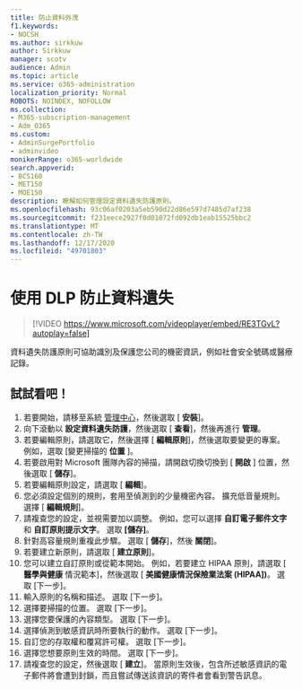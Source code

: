 ```yaml
---
title: 防止資料外洩
f1.keywords:
- NOCSH
ms.author: sirkkuw
author: Sirkkuw
manager: scotv
audience: Admin
ms.topic: article
ms.service: o365-administration
localization_priority: Normal
ROBOTS: NOINDEX, NOFOLLOW
ms.collection:
- M365-subscription-management
- Adm_O365
ms.custom:
- AdminSurgePortfolio
- adminvideo
monikerRange: o365-worldwide
search.appverid:
- BCS160
- MET150
- MOE150
description: 瞭解如何管理設定資料遺失防護原則。
ms.openlocfilehash: 93c06af0203a5eb590d22d86e597d7485d7af238
ms.sourcegitcommit: f231eece2927f0d01072fd092db1eab15525bbc2
ms.translationtype: MT
ms.contentlocale: zh-TW
ms.lasthandoff: 12/17/2020
ms.locfileid: "49701803"
---
```

# <a name="prevent-data-loss-with-dlp"></a>使用 DLP 防止資料遺失

> [!VIDEO https://www.microsoft.com/videoplayer/embed/RE3TGvL?autoplay=false]

資料遺失防護原則可協助識別及保護您公司的機密資訊，例如社會安全號碼或醫療記錄。 

## <a name="try-it"></a>試試看吧！

1. 若要開始，請移至系統 [管理中心](https://admin.microsoft.com)，然後選取 [ **安裝**]。
1. 向下滾動以 **設定資料遺失防護**，然後選取 [ **查看**]，然後再進行 **管理**。
1. 若要編輯原則，請選取它，然後選擇 [ **編輯原則**]，然後選取要變更的專案。 例如，選取 [變更掃描的 **位置** ]。
1. 若要啟用對 Microsoft 團隊內容的掃描，請開啟切換切換到 [ **開啟** ] 位置，然後選取 [ **儲存**]。
1. 若要編輯原則設定，請選取 [ **編輯**]。
1. 您必須設定個別的規則，套用至偵測到的少量機密內容。 擴充低音量規則。 選擇 [ **編輯規則**]。
1. 請複查您的設定，並視需要加以調整。 例如，您可以選擇 **自訂電子郵件文字** 和 **自訂原則提示文字**。 選取 **[儲存]**。
1. 針對高容量規則重複此步驟。 選取 [ **儲存**]，然後 **關閉**]。
1. 若要建立新原則，請選取 [ **建立原則**]。
1. 您可以建立自訂原則或從範本開始。 例如，若要建立 HIPAA 原則，請選取 [ **醫學與健康** 情況範本]，然後選取 [ **美國健康情況保險業法案 (HIPAA])**。 選取 [下一步]。
1. 輸入原則的名稱和描述。 選取 [下一步]。
1. 選擇要掃描的位置。 選取 [下一步]。
1. 選擇您要保護的內容類型。 選取 [下一步]。
1. 選擇偵測到敏感資訊時所要執行的動作。 選取 [下一步]。
1. 自訂您的存取權和覆寫許可權。 選取 [下一步]。
1. 選擇您想要原則生效的時間。 選取 [下一步]。
1. 請複查您的設定，然後選取 [ **建立**]。 當原則生效後，包含所述敏感資訊的電子郵件將會遭到封鎖，而且嘗試傳送該資訊的寄件者會看到警告訊息。